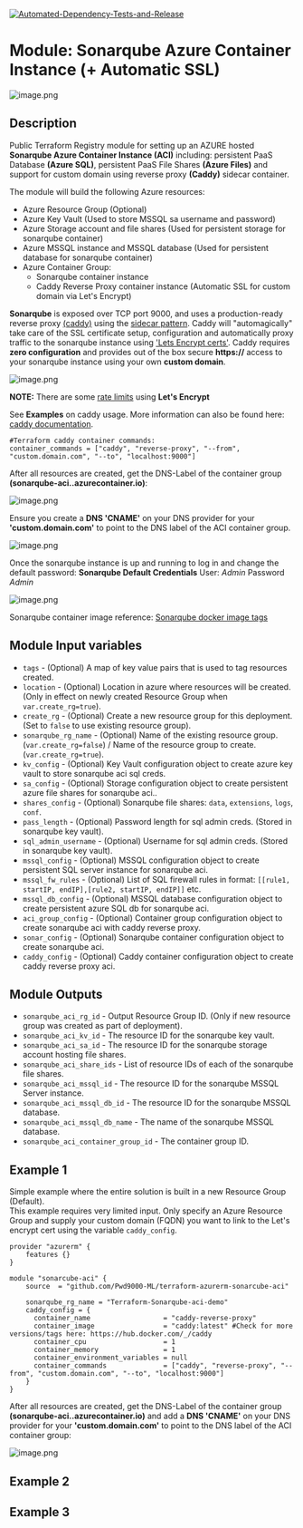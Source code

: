 [![Automated-Dependency-Tests-and-Release](https://github.com/Pwd9000-ML/terraform-azurerm-sonarqube-aci/actions/workflows/dependency-tests.yml/badge.svg)](https://github.com/Pwd9000-ML/terraform-azurerm-sonarqube-aci/actions/workflows/dependency-tests.yml)

# Module: Sonarqube Azure Container Instance (+ Automatic SSL)

![image.png](https://raw.githubusercontent.com/Pwd9000-ML/terraform-azurerm-sonarqube-aci/release/master/assets/caddy02.png)

## Description

Public Terraform Registry module for setting up an AZURE hosted **Sonarqube Azure Container Instance (ACI)** including: persistent PaaS Database **(Azure SQL)**, persistent PaaS File Shares **(Azure Files)** and support for custom domain using reverse proxy **(Caddy)** sidecar container.  

The module will build the following Azure resources:

- Azure Resource Group (Optional)
- Azure Key Vault (Used to store MSSQL sa username and password)
- Azure Storage account and file shares (Used for persistent storage for sonarqube container)
- Azure MSSQL instance and MSSQL database (Used for persistent database for sonarqube container)
- Azure Container Group:
  - Sonarqube container instance
  - Caddy Reverse Proxy container instance (Automatic SSL for custom domain via Let's Encrypt)

**Sonarqube** is exposed over TCP port 9000, and uses a production-ready reverse proxy [(caddy)](https://caddyserver.com/docs/) using the [sidecar pattern](https://docs.microsoft.com/en-us/azure/architecture/patterns/sidecar). Caddy will "automagically" take care of the SSL certificate setup, configuration and automatically proxy traffic to the sonarqube instance using ['Lets Encrypt certs'](https://letsencrypt.org/). Caddy requires **zero configuration** and provides out of the box secure **https://** access to your sonarqube instance using your own **custom domain**.

![image.png](https://raw.githubusercontent.com/Pwd9000-ML/terraform-azurerm-sonarqube-aci/release/master/assets/caddy01.png)

**NOTE:** There are some [rate limits](https://letsencrypt.org/docs/rate-limits/) using **Let's Encrypt**

See **Examples** on caddy usage. More information can also be found here: [caddy documentation](https://caddyserver.com/docs/quick-starts/reverse-proxy).

```hcl
#Terraform caddy container commands:
container_commands = ["caddy", "reverse-proxy", "--from", "custom.domain.com", "--to", "localhost:9000"]
```

After all resources are created, get the DNS-Label of the container group **(sonarqube-aci.<azureregion>.azurecontainer.io)**:

![image.png](https://raw.githubusercontent.com/Pwd9000-ML/terraform-azurerm-sonarqube-aci/release/master/assets/dnslabel.png)

Ensure you create a **DNS 'CNAME'** on your DNS provider for your **'custom.domain.com'** to point to the DNS label of the ACI container group.

![image.png](https://raw.githubusercontent.com/Pwd9000-ML/terraform-azurerm-sonarqube-aci/release/master/assets/dns.png)

Once the sonarqube instance is up and running to log in and change the default password:
**Sonarqube Default Credentials**
User: _Admin_
Password _Admin_

![image.png](https://raw.githubusercontent.com/Pwd9000-ML/terraform-azurerm-sonarqube-aci/release/master/assets/deault.png)

Sonarqube container image reference: [Sonarqube docker image tags](https://hub.docker.com/_/sonarqube)

## Module Input variables

- `tags` - (Optional) A map of key value pairs that is used to tag resources created.
- `location` - (Optional) Location in azure where resources will be created. (Only in effect on newly created Resource Group when `var.create_rg=true`).
- `create_rg` - (Optional) Create a new resource group for this deployment. (Set to `false` to use existing resource group).
- `sonarqube_rg_name` - (Optional) Name of the existing resource group. (`var.create_rg=false`) / Name of the resource group to create. (`var.create_rg=true`).
- `kv_config` - (Optional) Key Vault configuration object to create azure key vault to store sonarqube aci sql creds.
- `sa_config` - (Optional) Storage configuration object to create persistent azure file shares for sonarqube aci..
- `shares_config` - (Optional) Sonarqube file shares: `data`, `extensions`, `logs`, `conf`.
- `pass_length` - (Optional) Password length for sql admin creds. (Stored in sonarqube key vault).
- `sql_admin_username` - (Optional) Username for sql admin creds. (Stored in sonarqube key vault).
- `mssql_config` - (Optional) MSSQL configuration object to create persistent SQL server instance for sonarqube aci.
- `mssql_fw_rules` - (Optional) List of SQL firewall rules in format: `[[rule1, startIP, endIP],[rule2, startIP, endIP]]` etc.
- `mssql_db_config` - (Optional) MSSQL database configuration object to create persistent azure SQL db for sonarqube aci.
- `aci_group_config` - (Optional) Container group configuration object to create sonarqube aci with caddy reverse proxy.
- `sonar_config` - (Optional) Sonarqube container configuration object to create sonarqube aci.
- `caddy_config` - (Optional) Caddy container configuration object to create caddy reverse proxy aci.

## Module Outputs

- `sonarqube_aci_rg_id` - Output Resource Group ID. (Only if new resource group was created as part of deployment).
- `sonarqube_aci_kv_id` - The resource ID for the sonarqube key vault.
- `sonarqube_aci_sa_id` - The resource ID for the sonarqube storage account hosting file shares.
- `sonarqube_aci_share_ids` - List of resource IDs of each of the sonarqube file shares.
- `sonarqube_aci_mssql_id` - The resource ID for the sonarqube MSSQL Server instance.
- `sonarqube_aci_mssql_db_id` - The resource ID for the sonarqube MSSQL database.
- `sonarqube_aci_mssql_db_name` - The name of the sonarqube MSSQL database.
- `sonarqube_aci_container_group_id` - The container group ID.

## Example 1

Simple example where the entire solution is built in a new Resource Group (Default).  
This example requires very limited input. Only specify an Azure Resource Group and supply your custom domain (FQDN) you want to link to the Let's encrypt cert using the variable `caddy_config`.  

```hcl
provider "azurerm" {
    features {}
}

module "sonarcube-aci" {
    source  = "github.com/Pwd9000-ML/terraform-azurerm-sonarcube-aci"

    sonarqube_rg_name = "Terraform-Sonarqube-aci-demo"
    caddy_config = {
      container_name                  = "caddy-reverse-proxy"
      container_image                 = "caddy:latest" #Check for more versions/tags here: https://hub.docker.com/_/caddy
      container_cpu                   = 1
      container_memory                = 1
      container_environment_variables = null
      container_commands              = ["caddy", "reverse-proxy", "--from", "custom.domain.com", "--to", "localhost:9000"]
    }
}
```

After all resources are created, get the DNS-Label of the container group **(sonarqube-aci.<azureregion>.azurecontainer.io)** and add a **DNS 'CNAME'** on your DNS provider for your **'custom.domain.com'** to point to the DNS label of the ACI container group:

![image.png](https://raw.githubusercontent.com/Pwd9000-ML/terraform-azurerm-sonarqube-aci/release/master/assets/dns.png)
## Example 2

## Example 3
